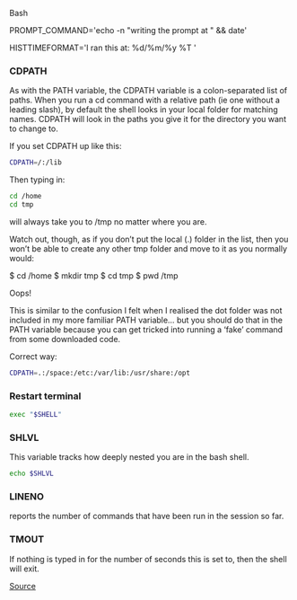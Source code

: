 Bash


PROMPT_COMMAND='echo -n "writing the prompt at " && date'

HISTTIMEFORMAT='I ran this at: %d/%m/%y %T '

### CDPATH
As with the PATH variable, the CDPATH variable is a colon-separated list of paths. When you run a cd command with a relative path (ie one without a leading slash), by default the shell looks in your local folder for matching names. CDPATH will look in the paths you give it for the directory you want to change to.

If you set CDPATH up like this:
```bash
CDPATH=/:/lib
```
Then typing in:
```bash
cd /home
cd tmp
```
will always take you to /tmp no matter where you are.

Watch out, though, as if you don’t put the local (.) folder in the list, then you won’t be able to create any other tmp folder and move to it as you normally would:

$ cd /home
$ mkdir tmp
$ cd tmp
$ pwd
/tmp

Oops!

This is similar to the confusion I felt when I realised the dot folder was not included in my more familiar PATH variable… but you should do that in the PATH variable because you can get tricked into running a ‘fake’ command from some downloaded code.

Correct way:
```bash
CDPATH=.:/space:/etc:/var/lib:/usr/share:/opt
```
### Restart terminal
```bash
exec "$SHELL"
```
### SHLVL
This variable tracks how deeply nested you are in the bash shell. 
```bash
echo $SHLVL
```
### LINENO
reports the number of commands that have been run in the session so far.

### TMOUT
If nothing is typed in for the number of seconds this is set to, then the shell will exit.

[Source]()